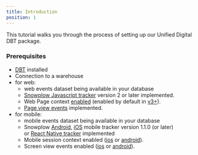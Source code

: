 ```yaml
---
title: Introduction
position: 1
---
```


This tutorial walks you through the process of setting up our Unified Digital DBT package.

### Prerequisites

- [DBT](https://github.com/dbt-labs/dbt) installed
- Connection to a warehouse
- for web:
  - web events dataset being available in your database
  - [Snowplow Javascript tracker](https://docs.snowplow.io/docs/collecting-data/collecting-from-own-applications/javascript-trackers/) version 2 or later implemented.
  - Web Page context [enabled](https://docs.snowplow.io/docs/collecting-data/collecting-from-own-applications/javascript-trackers/web-tracker/tracker-setup/initialization-options/#webpage-context) (enabled by default in [v3+](https://docs.snowplow.io/docs/collecting-data/collecting-from-own-applications/javascript-trackers/web-tracker/tracker-setup/initialization-options/#webpage-context)).
  - [Page view events](https://docs.snowplow.io/docs/collecting-data/collecting-from-own-applications/javascript-trackers/web-tracker/tracking-events/#page-views) implemented.
- for mobile:
  - mobile events dataset being available in your database
  - Snowplow [Android](https://docs.snowplow.io/docs/collecting-data/collecting-from-own-applications/mobile-trackers/previous-versions/android-tracker/), [iOS](https://docs.snowplow.io/docs/collecting-data/collecting-from-own-applications/mobile-trackers/previous-versions/objective-c-tracker/) mobile tracker version 1.1.0 (or later) or [React Native tracker](https://docs.snowplow.io/docs/collecting-data/collecting-from-own-applications/react-native-tracker/) implemented
  - Mobile session context enabled ([ios](https://docs.snowplow.io/docs/collecting-data/collecting-from-own-applications/mobile-trackers/previous-versions/objective-c-tracker/ios-tracker-1-7-0/#session-context) or [android](https://docs.snowplow.io/docs/collecting-data/collecting-from-own-applications/mobile-trackers/previous-versions/android-tracker/android-1-7-0/#session-tracking)).
  - Screen view events enabled ([ios](https://docs.snowplow.io/docs/collecting-data/collecting-from-own-applications/mobile-trackers/previous-versions/objective-c-tracker/ios-tracker-1-7-0/#tracking-features) or [android](https://docs.snowplow.io/docs/collecting-data/collecting-from-own-applications/mobile-trackers/previous-versions/android-tracker/android-1-7-0/#tracking-features)).
